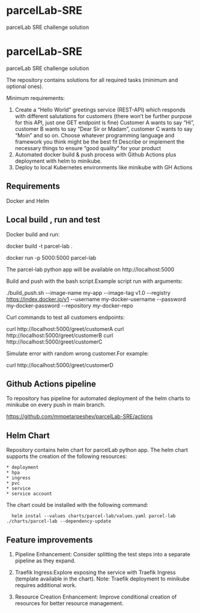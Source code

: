 # parcelLab-SRE
parcelLab SRE challenge solution

# parcelLab-SRE
parcelLab SRE challenge solution

The repository contains solutions for all required tasks (minimum and optional ones).  

Minimum requirements:
1. Create a “Hello World” greetings service (REST-API) which responds with different salutations for customers (there won’t be further purpose for this API, just one GET endpoint is fine)
   Customer A wants to say “Hi”, customer B wants to say “Dear Sir or Madam”, customer C wants to say “Moin” and so on.
   Choose whatever programming language and framework you think might be the best fit
   Describe or implement the necessary things to ensure “good quality“ for your product
2. Automated docker build & push process with Github Actions plus deployment with helm to minikube.  
3. Deploy to local Kubernetes environments like minikube with GH Actions

## Requirements
Docker and Helm

## Local build , run and test

Docker build and run:

docker build -t parcel-lab .

docker run -p 5000:5000 parcel-lab

The parcel-lab python app will be available on http://localhost:5000

Build and push with the bash script.Example script run with arguments:

./build_push.sh --image-name my-app --image-tag v1.0 --registry https://index.docker.io/v1 --username my-docker-username --password my-docker-password --repository my-docker-repo

Curl commands to test all customers endpoints:

curl http://localhost:5000/greet/customerA
curl http://localhost:5000/greet/customerB
curl http://localhost:5000/greet/customerC

Simulate error with random wrong customer.For example:

curl http://localhost:5000/greet/customerD

## Github Actions pipeline

To repository has pipeline for automated deployment of the helm charts to minikube on every push in main branch.  

https://github.com/mmpetarpeshev/parcelLab-SRE/actions

## Helm Chart

Repository contains helm chart for parcelLab python app.
The helm chart supports the creation of the following  resources:

    * deployment  
    * hpa  
    * ingress  
    * pvc  
    * service  
    * service account  

The chart could be installed with the following command:

```
  helm instal --values charts/parcel-lab/values.yaml parcel-lab ./charts/parcel-lab --dependency-update
```

## Feature improvements
1. Pipeline Enhancement: Consider splitting the test steps into a separate pipeline as they expand.

2. Traefik Ingress:Explore exposing the service with Traefik Ingress (template available in the chart).
   Note: Traefik deployment to minikube requires additional work.

3. Resource Creation Enhancement: Improve conditional creation of resources for better resource management.
